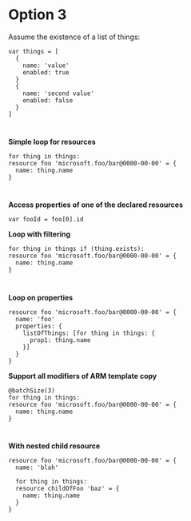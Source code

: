 # Option 3

Assume the existence of a list of things:


```
var things = [
  {
    name: 'value'
    enabled: true
  }
  {
    name: 'second value'
    enabled: false
  }
]
```

#
#
#
#
#
#

**Simple loop for resources**

```
for thing in things:
resource foo 'microsoft.foo/bar@0000-00-00' = {
  name: thing.name
}
```

#
#
#
#
#
#

**Access properties of one of the declared resources**

```
var fooId = foo[0].id
```

**Loop with filtering**

```
for thing in things if (thing.exists):
resource foo 'microsoft.foo/bar@0000-00-00' = {
  name: thing.name
}
```

#
#
#
#
#
#

**Loop on properties**

```
resource foo 'microsoft.foo/bar@0000-00-00' = {
  name: 'foo'
  properties: {
    listOfThings: [for thing in things: {
      prop1: thing.name
    }]
  }
}
```

**Support all modifiers of ARM template copy**

```
@batchSize(3)
for thing in things:
resource foo 'microsoft.foo/bar@0000-00-00' = {
  name: thing.name
}
```

#
#
#
#
#
#

**With nested child resource**

```
resource foo 'microsoft.foo/bar@0000-00-00' = {
  name: 'blah'

  for thing in things:
  resource childOfFoo 'baz' = {
    name: thing.name
  }
}
```